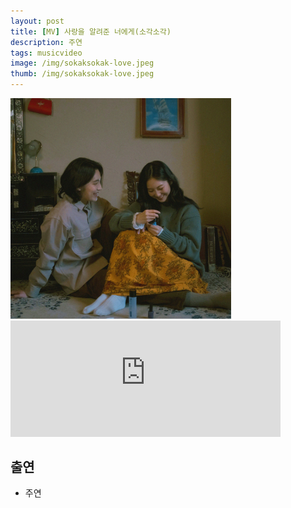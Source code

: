 ```yaml
---
layout: post
title: [MV] 사랑을 알려준 너에게(소각소각)
description: 주연
tags: musicvideo
image: /img/sokaksokak-love.jpeg
thumb: /img/sokaksokak-love.jpeg
---
```


<img src="../img/sokaksokak-love.jpeg" width="70%" height="70%">
<iframe width="432" height="185.5" src="https://www.youtube.com/embed/LtfoKCgQCno" title="소각소각 sogak sogak - 사랑을 알려준 너에게 To you, dear Official M/V" frameborder="0" allow="accelerometer; autoplay; clipboard-write; encrypted-media; gyroscope; picture-in-picture; web-share" allowfullscreen></iframe>


## 출연
- 주연

